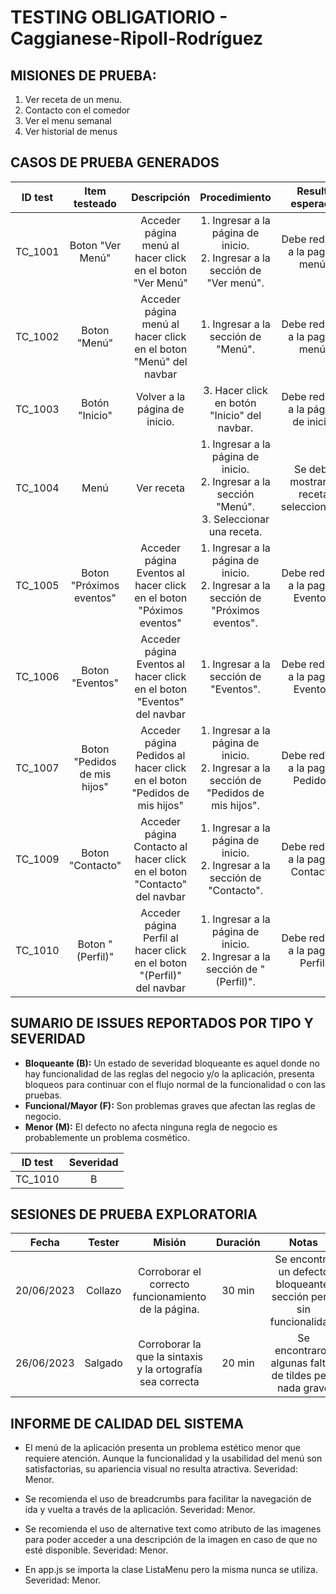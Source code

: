 # TESTING OBLIGATIORIO - Caggianese-Ripoll-Rodríguez

## MISIONES DE PRUEBA:
1. Ver receta de un menu. 
2. Contacto con el comedor
3. Ver el menu semanal
4. Ver historial de menus


## CASOS DE PRUEBA GENERADOS

| **ID test** | **Item testeado** | **Descripción** | **Procedimiento** | **Result. esperado** | **Result. obtenido** | **Resultado** |
| :---------: | :---------------: | :-------------: | :---------------: | :------------------: | :------------------: | :-----------: |
| TC_1001 | Boton "Ver Menú" | Acceder página menú al hacer click en el boton "Ver Menú" | 1. Ingresar a la página de inicio. <br> 2. Ingresar a la sección de "Ver menú". | Debe redirigir a la pagina menú. | Redirige a la pagina menú. | Passed |
| TC_1002 | Boton "Menú" | Acceder página menú al hacer click en el boton "Menú" del navbar | 1. Ingresar a la sección de "Menú". | Debe redirigir a la pagina menú. | Redirige a la pagina menú. | Passed |
| TC_1003 | Botón "Inicio" | Volver a la página de inicio. | 3. Hacer click en botón "Inicio" del navbar. | Debe redirigir a la página de inicio. | Redirige a la página de inicio. | Passed |
| TC_1004 | Menú | Ver receta | 1. Ingresar a la página de inicio. <br> 2. Ingresar a la sección "Menú". <br> 3. Seleccionar una receta. | Se debe mostrar la receta seleccionada. | Se muestra la receta seleccionada. | Passed |
| TC_1005 | Boton "Próximos eventos" | Acceder página Eventos al hacer click en el boton "Póximos eventos" | 1. Ingresar a la página de inicio. <br> 2. Ingresar a la sección de "Próximos eventos". | Debe redirigir a la pagina Eventos. | Redirige a la pagina Eventos. | Passed |
| TC_1006 | Boton "Eventos" | Acceder página Eventos al hacer click en el boton "Eventos" del navbar | 1. Ingresar a la sección de "Eventos". | Debe redirigir a la pagina Eventos. | Redirige a la pagina Eventos. | Passed |
| TC_1007 | Boton "Pedidos de mis hijos" | Acceder página Pedidos al hacer click en el boton "Pedidos de mis hijos" | 1. Ingresar a la página de inicio. <br> 2. Ingresar a la sección de "Pedidos de mis hijos". | Debe redirigir a la pagina Pedidos. | Redirige a la pagina Pedidos. | Passed |
| TC_1009 | Boton "Contacto" | Acceder página Contacto al hacer click en el boton "Contacto" del navbar | 1. Ingresar a la página de inicio. <br> 2. Ingresar a la sección de "Contacto". | Debe redirigir a la pagina Contacto. | Redirige a la pagina Contacto. | Passed |
| TC_1010 | Boton "(Perfil)" | Acceder página Perfil al hacer click en el boton "(Perfil)" del navbar | 1. Ingresar a la página de inicio. <br> 2. Ingresar a la sección de "(Perfil)". | Debe redirigir a la pagina Perfil. | No hace nada. | Failed |

## SUMARIO DE ISSUES REPORTADOS POR TIPO Y SEVERIDAD
* **Bloqueante (B):** Un estado de severidad bloqueante es aquel donde no hay funcionalidad de las reglas del negocio y/o la aplicación, presenta bloqueos para continuar con el flujo normal de la funcionalidad o con las pruebas.
* **Funcional/Mayor (F):** Son problemas graves que afectan las reglas de negocio. 
* **Menor (M):** El defecto no afecta ninguna regla de negocio es probablemente un problema cosmético.

| **ID test** | **Severidad** |
| :---------: | :-----------: |
| TC_1010 | B |

## SESIONES DE PRUEBA EXPLORATORIA

| **Fecha** | **Tester** | **Misión** | **Duración** | **Notas** |
| :-------: | :--------: | :--------: | :----------: | :-------: |
| 20/06/2023 | Collazo | Corroborar el correcto funcionamiento de la página. | 30 min | Se encontró un defecto bloqueante, sección perfil sin funcionalidad. |
| 26/06/2023 | Salgado | Corroborar la que la sintaxis y la ortografía sea correcta | 20 min | Se encontraron algunas faltas de tildes pero nada grave |

## INFORME DE CALIDAD DEL SISTEMA
* El menú de la aplicación presenta un problema estético menor que requiere atención. Aunque la funcionalidad y la usabilidad del menú son satisfactorias, su apariencia visual no resulta atractiva. Severidad: Menor.

* Se recomienda el uso de breadcrumbs para facilitar la navegación de ida y vuelta a través de la aplicación. Severidad: Menor.

* Se recomienda el uso de alternative text como atributo de las imagenes para poder acceder a una descripción de la imagen en caso de que no esté disponible. Severidad: Menor.

* En app.js se importa la clase ListaMenu pero la misma nunca se utiliza. Severidad: Menor.


